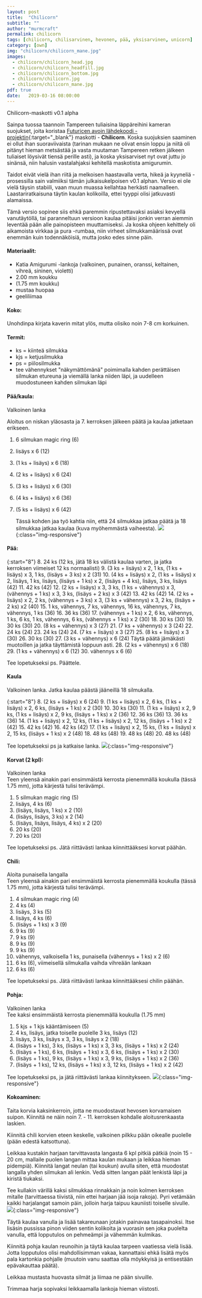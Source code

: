 ```yaml
---
layout: post
title:  "Chilicorn"
subtitle: ""
author: "murmcraft"
permalink: chilicorn
tags: [chilicorn, chilisarvinen, hevonen, pää, yksisarvinen, unicorn]
category: [own]
img: "chilicorn/chilicorn_mane.jpg"
images: 
  - chilicorn/chilicorn_head.jpg
  - chilicorn/chilicorn_headfill.jpg
  - chilicorn/chilicorn_bottom.jpg
  - chilicorn/chilicorn.jpg
  - chilicorn/chilicorn_mane.jpg
pdf: true
date:   2019-03-16 08:00:00
---
```


Chilicorn-maskotti v0.1 alpha

Sainpa tuossa taannoin Tampereen tuliaisina läppäreihini kameran suojukset, joita koristaa [Futuricen avoin lähdekoodi -projektin](https://spiceprogram.org/chilicorn-history/){:target="_blank"} maskotti - **Chilicorn**. Koska suojuksien saaminen ei ollut ihan suoraviivaista (tarinan mukaan ne olivat ensin loppu ja niitä oli pitänyt hieman metsästää ja vasta muutaman Tampereen retken jälkeen tuliaiset löysivät tiensä perille asti), ja koska yksisarviset nyt ovat juttu jo sinänsä, niin halusin vastalahjaksi kehitellä maskotista amigurumin. 

Taidot eivät vielä ihan riitä ja melkoisen haastavalla verta, hikeä ja kyyneliä -prosessilla sain valmiiksi tämän julkaisukelpoisen v0.1 alphan. Versio ei ole vielä täysin stabiili, vaan muun muassa kellahtaa herkästi naamalleen. Laastariratkaisuna täytin kaulan kolikoilla, ettei tyyppi olisi jatkuvasti alamaissa. 

Tämä versio sopinee siis ehkä paremmin ripustettavaksi asiaksi kevyellä vanutäytöllä, tai paranneltuun versioon kaulaa pitäisi jonkin verran aiemmin leventää pään alle painopisteen muuttamiseksi. Ja koska ohjeen kehittely oli aikamoista virkkaa ja pura -rumbaa, niin virheet silmukkamäärissä ovat enemmän kuin todennäköisiä, mutta josko edes sinne päin.  



#### Materiaalit:

* Katia Amigurumi -lankoja (valkoinen, punainen, oranssi, keltainen, vihreä, sininen, violetti)
* 2.00 mm koukku
* (1.75 mm koukku)
* mustaa huopaa
* geeliliimaa

#### Koko:
Unohdinpa kirjata kaverin mitat ylös, mutta olisiko noin 7-8 cm korkuinen. 

#### Termit:
- ks = kiinteä silmukka
- kjs = ketjusilmukka
- ps = piilosilmukka
- tee vähennykset "näkymättömänä" poimimalla kahden perättäisen silmukan etureuna ja viemällä lanka niiden läpi, ja uudelleen muodostuneen kahden silmukan läpi

#### Pää/kaula:
Valkoinen lanka

Aloitus on niskan yläosasta ja 7. kerroksen jälkeen päätä ja kaulaa jatketaan erikseen.
1. 6 silmukan magic ring (6)
2. lisäys x 6 (12)
3. (1 ks + lisäys) x 6 (18)
4. (2 ks + lisäys) x 6 (24)
5. (3 ks + lisäys) x 6 (30)
6. (4 ks + lisäys) x 6 (36)
7. (5 ks + lisäys) x 6 (42)

    Tässä kohden jaa työ kahtia niin, että 24 silmukkaa jatkaa päätä ja 18 silmukkaa jatkaa kaulaa (kuva myöhemmästä vaiheesta).
    ![](/img/chilicorn/chilicorn_head.jpg){:class="img-responsive"}

#### Pää:

{:start="8"} 
8. 24 ks (12 ks, jätä 18 ks välistä kaulaa varten, ja jatka kerroksen viimeiset 12 ks normaalisti)
9. (3 ks + lisäys) x 2, 1 ks, (1 ks + lisäys) x 3, 1 ks, (lisäys + 3 ks) x 2 (31)
10. (4 ks + lisäys) x 2, (1 ks + lisäys) x 2, lisäys, 1 ks, lisäys, (lisäys + 1 ks) x 2, (lisäys + 4 ks), lisäys, 3 ks, lisäys (42)
11. 42 ks (42)
12. (2 ks + lisäys) x 3, 3 ks, (1 ks + vähennys) x 3, (vähennys + 1 ks) x 3, 3 ks, (lisäys + 2 ks) x 3 (42)
13. 42 ks (42)
14. (2 ks + lisäys) x 2, 2 ks, (vähennys + 3 ks) x 3, (3 ks + vähennys) x 3, 2 ks, (lisäys + 2 ks) x2 (40)
15. 1 ks, vähennys, 7 ks, vähennys, 16 ks, vähennys, 7 ks, vähennys, 1 ks (36)
16. 36 ks (36)
17. (vähennys + 1 ks) x 2, 6 ks, vähennys, 1 ks, 6 ks, 1 ks, vähennys, 6 ks, (vähennys + 1 ks) x 2 (30)
18. 30 ks (30)
19. 30 ks (30)
20. (8 ks + vähennys) x 3 (27)
21. (7 ks + vähennys) x 3 (24)
22. 24 ks (24)
23. 24 ks (24)
24. (7 ks + lisäys) x 3 (27)
25. (8 ks + lisäys) x 3 (30)
26. 30 ks (30)
27. (3 ks + vähennys) x 6 (24)
Täytä päätä jämäkästi muotoillen ja jatka täyttämistä loppuun asti.
28. (2 ks + vähennys) x 6 (18)
29. (1 ks + vähennys) x 6 (12)
30. vähennys x 6 (6)

Tee lopetukseksi ps. Päättele.


#### Kaula
Valkoinen lanka. Jatka kaulaa päästä jääneillä 18 silmukalla.

{:start="8"} 
8. (2 ks + lisäys) x 6 (24) 
9. (1 ks + lisäys) x 2, 6 ks, (1 ks + lisäys) x 2, 6 ks, (lisäys + 1 ks) x 2 (30)
10. 30 ks (30)
11. (1 ks + lisäys) x 2, 9 ks, (1 ks + lisäys) x 2, 9 ks, (lisäys + 1 ks) x 2 (36)
12. 36 ks (36)
13. 36 ks (36)
14. (1 ks + lisäys) x 2, 12 ks, (1 ks + lisäys) x 2, 12 ks, (lisäys + 1 ks) x 2 (42)
15. 42 ks (42)
16. 42 ks (42)
17. (1 ks + lisäys) x 2, 15 ks, (1 ks + lisäys) x 2, 15 ks, (lisäys + 1 ks) x 2 (48)
18. 48 ks (48)
19. 48 ks (48)
20. 48 ks (48)

Tee lopetukseksi ps ja katkaise lanka.
![](/img/chilicorn/chilicorn_headfill.jpg){:class="img-responsive"}

#### Korvat (2 kpl):
Valkoinen lanka  
Teen yleensä ainakin pari ensimmäistä kerrosta pienemmällä koukulla (tässä 1.75 mm), jotta kärjestä tulisi terävämpi.
1. 5 silmukan magic ring (5)
2. lisäys, 4 ks (6)
3. (lisäys, lisäys, 1 ks) x 2 (10)
4. (lisäys, lisäys, 3 ks) x 2 (14)
5. (lisäys, lisäys, lisäys, 4 ks) x 2 (20)
6. 20 ks (20)
7. 20 ks (20)

Tee lopetukseksi ps. Jätä riittävästi lankaa kiinnittääksesi korvat päähän.

#### Chili:
Aloita punaisella langalla  
Teen yleensä ainakin pari ensimmäistä kerrosta pienemmällä koukulla (tässä 1.75 mm), jotta kärjestä tulisi terävämpi.
1. 4 silmukan magic ring (4)
2. 4 ks (4)
3. lisäys, 3 ks (5)
4. lisäys, 4 ks (6)
5. (lisäys + 1 ks) x 3 (9)
6. 9 ks (9)
7. 9 ks (9)
8. 9 ks (9)
9. 9 ks (9)
10. vähennys, valkoisella 1 ks, punaisella (vähennys + 1 ks) x 2 (6)
11. 6 ks (6), viimeisellä silmukalla vaihda vihreään lankaan
12. 6 ks (6)

Tee lopetukseksi ps. Jätä riittävästi lankaa kiinnittääksesi chilin päähän.

#### Pohja:
Valkoinen lanka  
Tee kaksi ensimmäistä kerrosta pienemmällä koukulla (1.75 mm)
1. 5 kjs + 1 kjs kääntämiseen (5)
2. 4 ks, lisäys, jatka toiselle puolelle 3 ks, lisäys (12)
3. lisäys, 3 ks, lisäys x 3, 3 ks, lisäys x 2 (18)
4. (lisäys + 1 ks), 3 ks, (lisäys + 1 ks) x 3, 3 ks, (lisäys + 1 ks) x 2 (24)
5. (lisäys + 1 ks), 6 ks, (lisäys + 1 ks) x 3, 6 ks, (lisäys + 1 ks) x 2 (30)
6. (lisäys + 1 ks), 9 ks, (lisäys + 1 ks) x 3, 9 ks, (lisäys + 1 ks) x 2 (36)
7. (lisäys + 1 ks), 12 ks, (lisäys + 1 ks) x 3, 12 ks, (lisäys + 1 ks) x 2 (42)

Tee lopetukseksi ps, ja jätä riittävästi lankaa kiinnitykseen.
![](/img/chilicorn/chilicorn_bottom.jpg){:class="img-responsive"}

#### Kokoaminen:
Taita korvia kaksinkerroin, jotta ne muodostavat hevosen korvamaisen suipon. Kiinnitä ne näin noin 7. - 11. kerroksen kohdalle aloitusrenkaasta laskien.

Kiinnitä chili korvien eteen keskelle, valkoinen pilkku pään oikealle puolelle (pään edestä katsottuna).

Leikkaa kustakin harjaan tarvittavasta langasta 6 kpl pitkiä pätkiä (noin 15 - 20 cm, mallaile puolen langan mittaa kaulan mukaan ja leikkaa hieman pidempiä). 
Kiinnitä langat neulan (tai koukun) avulla siten, että muodostat langalla yhden silmukan ali lenkin. Vedä sitten langan päät lenkistä läpi ja kiristä tiukaksi. 

Tee kullakin värillä kaksi silmukkaa rinnakkain ja noin kolmen kerroksen mitalle (tarvittaessa tiivistä, niin ettei harjaan jää isoja rakoja).
Pyri vetämään kaikki harjalangat samoin päin, jolloin harja taipuu kauniisti toiselle sivulle.
![](/img/chilicorn/chilicorn_mane.jpg){:class="img-responsive"}

Täytä kaulaa vanulla ja lisää takareunaan jotakin painavaa tasapainoksi. Itse lisäsin pussissa pinon viiden sentin kolikoita ja vuorasin sen joka puolelta vanulla, että lopputulos on pehmeämpi ja vähemmän kulmikas.

Kiinnitä pohja kaulan reunoihin ja täytä kaulaa tarpeen vaatiessa vielä lisää. Jotta lopputulos olisi mahdollisimman vakaa, kannattaisi ehkä lisätä myös pala kartonkia pohjalle (muutoin vanu saattaa olla möykkyisä ja entisestään epävakauttaa päätä).

Leikkaa mustasta huovasta silmät ja liimaa ne pään sivuille.

Trimmaa harja sopivaksi leikkaamalla lankoja hieman viistosti.